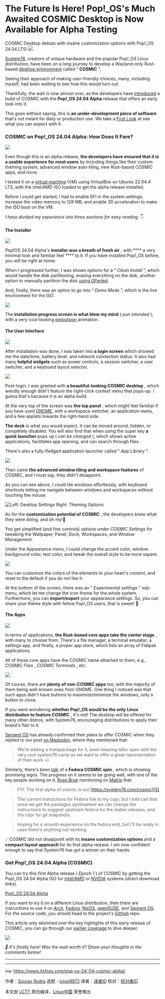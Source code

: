 [#]: subject: "The Future Is Here! Pop!_OS's Much Awaited COSMIC Desktop is Now Available for Alpha Testing"
[#]: via: "https://news.itsfoss.com/pop-os-24-04-cosmic-alpha/"
[#]: author: "Sourav Rudra https://news.itsfoss.com/author/sourav/"
[#]: collector: "lujun9972/lctt-scripts-1705972010"
[#]: translator: " "
[#]: reviewer: " "
[#]: publisher: " "
[#]: url: " "

The Future Is Here! Pop!_OS's Much Awaited COSMIC Desktop is Now Available for Alpha Testing
======
COSMIC Desktop debuts with insane customization options with Pop!_OS
24.04 LTS!
[![][1]][2]

[System76][3], creators of unique hardware and the popular Pop!_OS Linux distribution, have been on a long journey to develop a Wayland-only Rust-based [desktop environment][4] called “ **COSMIC** ”.

Seeing their approach of making user-friendly choices, many, including myself, had been waiting to see how this would turn out.

Thankfully, the wait is now almost over, as the developers have [introduced][5] a build of COSMIC with the **Pop!_OS 24.04 Alpha** release that offers an early look into it.

This goes without saying, this is **an under-development piece of software** that's not meant for daily or production use. We take a [First Look][6] at see what you can expect with it.

### COSMIC on Pop!_OS 24.04 Alpha: How Does It Fare?

![][7]

Even though this is an alpha release, **the developers have ensured that it is a usable experience for most users** by including things like their custom theming system, advanced window auto-tiling, new Rust-based COSMIC apps, and more.

I tested it on a [virtual machine][8] (VM) using VirtualBox on Ubuntu 22.04.4 LTS, with the Intel/AMD ISO loaded to get the alpha release installed.

Before I could get started, I had to enable EFI in the system settings, increase the video memory to 128 MB, and enable 3D acceleration to make the ISO boot on the VM.

_I have divided my experience into three sections for easy reading._ 👇

#### The Installer

![][9]

Pop!OS 24.04 Alpha's **installer was a breath of fresh air** , with **** a very minimal look and familiar feel **** to it. If you have installed Pop!_OS before, you will be right at home.

When I progressed further, I was shown options for a “ _Clean Install_ ”, which would handle the disk partitioning, erasing everything on the disk, another option to manually partition the disk [using GParted][10].

And, finally, there was an option to go into “ _Demo Mode_ ”, which is the live environment for the ISO.

![][11]

The **installation progress screen is what blew my mind** ( _pun intended_ ), with a very cool-looking [propulsion][12] animation.

#### The User Interface

![][13]

After installation was done, I was taken into **a login screen** which showed me the date/time, battery level, and network connection status. It also had many **helpful widgets** such as power controls, a session switcher, a user switcher, and a keyboard layout selector.

![][14]

Post-login, I was greeted with **a beautiful-looking COSMIC desktop** , which weirdly enough didn't feature the right-click context menu that pops-up. I guess that's because it is an alpha build.

At the very top of the screen was **the top panel** , which might feel familiar if you have used [GNOME][15], with a workspace switcher, an application menu, and a few applets towards the right-hand side.

**The dock** is what you would expect. It can be moved around, hidden, or completely disabled. You will also find that when using the super key **a quick launcher** pops up ( _can be changed_ ), which shows active applications, facilitates app opening, and can search through files.

There's also a fully-fledged application launcher called “ _App Library_ ”.

![][16]

Then came **the advanced window tiling and workspace features** of COSMIC, and I must say, they didn't disappoint.

As you can see above, I could tile windows effortlessly, with keyboard shortcuts letting me navigate between windows and workspaces without touching the mouse.

![Left: Desktop Settings Right: Theming Options][17]

As for the **customization potential of COSMIC** , the developers knew what they were doing, and oh my!🤯

You get simplified (and fine controls) options under _COSMIC Settings_ for tweaking the Wallpaper, Panel, Dock, Workspaces, and Window Management.

Under the Appearance menu, I could change the accent color, window background color, text color, and tweak the overall style to be more square.

![][18]

You can customize the colors of the elements to your heart's content, and reset to the default if you do not like it.

At the bottom of the screen, there was an “ _Experimental settings_ ” sub-menu, which let me change the icon theme for the whole system. Furthermore, you can **import/export** your appearance settings. So, you can share your theme style with fellow Pop!_OS users, that is sweet! 💯

#### The Apps

![][19]

In terms of applications, **the Rust-based core apps take the center stage** , with many to choose from. There's a file manager, a terminal emulator, a settings app, and finally, a proper app store, which lists an array of Flatpak applications.

All of those core apps have the COSMIC name attached to them, e.g., _COSMIC Files_ , _COSMIC Terminals_ , etc.

![][20]

Of course, there are **plenty of non-COSMIC apps** too, with the majority of them being well-known ones from GNOME. One thing I noticed was that such apps didn't have buttons to maximize/minimize the windows, only a button to close.

If you were wondering **whether Pop!_OS would be the only Linux distribution to feature COSMIC** , it's not! The desktop will be offered for many other distros, with System76, encouraging distributions to apply their brand's flair to it.

[Serpent OS][21] has already confirmed their plans to offer COSMIC when they replied to our post [on Mastodon][22], where they mentioned that:

> We're adding a metapackage for it, been keeping talks open with the very cool system76 camp as we want to offer a great representation of their work =)

Similarly, there's been [talk][23] of a **Fedora COSMIC spin** , which is showing promising signs. The progress on it seems to be going well, with one of the key people working on it, [Ryan Brue][24] mentioning on [Matrix][25] that:

> FYI: The first alpha of cosmic is out [https://system76.com/cosmic][5]

> The current instructions for Fedora link to my copr, but I told carl that once we get the packages upstreamed we can change the instructions to suggest upstream fedora for the stable releases, and the copr for git snapshots.

> Hoping for a smooth experience on the fedora end, but I'll be ready in case there's anything not working.

💡 COSMIC did not disappoint with its **insane customization options** and a **compact layout approach** for its first alpha release. I am now confident enough to say that System76 has got a winner on their hands.

### Get Pop!_OS 24.04 Alpha (COSMIC)

You can try this first Alpha release ( _Epoch 1_ ) of COSMIC by getting the Pop!_OS 24.04 Alpha ISO for [Intel/AMD][26] or [NVIDIA][27] systems (direct download links).

[Pop!_OS 24.04 Alpha][5]

If you want to try it on a different Linux distribution, then there are instructions to use it on [Arch][28], [Fedora][29], [NixOS][30], [openSUSE][31], and [Serpent OS][32]. For the source code, you should head to the project's [GitHub][33] repo.

This article only skimmed over the key highlights of this early release of COSMIC, you can go through our [earlier coverage][34] to dive deeper.

![][35]

_💬 It's finally here! Was the wait worth it? Share your thoughts in the comments below!_

* * *

--------------------------------------------------------------------------------

via: https://news.itsfoss.com/pop-os-24-04-cosmic-alpha/

作者：[Sourav Rudra][a]
选题：[lujun9972][b]
译者：[译者ID](https://github.com/译者ID)
校对：[校对者ID](https://github.com/校对者ID)

本文由 [LCTT](https://github.com/LCTT/TranslateProject) 原创编译，[Linux中国](https://linux.cn/) 荣誉推出

[a]: https://news.itsfoss.com/author/sourav/
[b]: https://github.com/lujun9972
[1]: https://news.itsfoss.com/assets/images/pikapods-banner-v3.webp
[2]: https://www.pikapods.com/?utm_campaign=banner-2024-05&utm_source=itsfoss
[3]: https://system76.com/
[4]: https://itsfoss.com/what-is-desktop-environment/
[5]: https://system76.com/cosmic
[6]: https://news.itsfoss.com/tag/first-look/
[7]: https://news.itsfoss.com/content/images/2024/08/Pop-_OS_24.04_Alpha_COSMIC_a.jpg
[8]: https://itsfoss.com/virtual-machine/
[9]: https://news.itsfoss.com/content/images/2024/08/Pop-_OS_24.04_Alpha_COSMIC_b.jpg
[10]: https://itsfoss.com/gparted/
[11]: https://news.itsfoss.com/content/images/2024/08/Pop-_OS_24.04_Alpha_COSMIC_d.jpg
[12]: https://en.wikipedia.org/wiki/Spacecraft_propulsion
[13]: https://news.itsfoss.com/content/images/2024/08/Pop-_OS_24.04_Alpha_COSMIC_e.jpg
[14]: https://news.itsfoss.com/content/images/2024/08/Pop-_OS_24.04_Alpha_COSMIC_f.jpg
[15]: https://www.gnome.org/
[16]: https://news.itsfoss.com/content/images/2024/08/Pop-_OS_24.04_Alpha_COSMIC_g.jpg
[17]: https://news.itsfoss.com/content/images/2024/08/Pop-_OS_24.04_Alpha_COSMIC_h-1.jpg
[18]: https://news.itsfoss.com/content/images/2024/08/pop-os-cosmic-customizations.jpg
[19]: https://news.itsfoss.com/content/images/2024/08/Pop-_OS_24.04_Alpha_COSMIC_i.jpg
[20]: https://news.itsfoss.com/content/images/2024/08/Pop-_OS_24.04_Alpha_COSMIC_j.jpg
[21]: https://news.itsfoss.com/serpent-os-alpha/
[22]: https://mastodon.social/@serpentos@fosstodon.org/112897373522622359
[23]: https://news.itsfoss.com/fedora-cosmic-spin/
[24]: https://www.linkedin.com/in/ryan-brue-b32728229/
[25]: https://matrix.to/#/%23cosmic:fedoraproject.org
[26]: https://pop-iso.sfo2.digitaloceanspaces.com/24.04/amd64/intel/9/pop-os_24.04_amd64_intel_9.iso
[27]: https://pop-iso.sfo2.digitaloceanspaces.com/24.04/amd64/nvidia/9/pop-os_24.04_amd64_nvidia_9.iso
[28]: https://wiki.archlinux.org/title/COSMIC
[29]: https://copr.fedorainfracloud.org/coprs/ryanabx/cosmic-epoch/
[30]: https://github.com/lilyinstarlight/nixos-cosmic
[31]: https://en.opensuse.org/Portal:COSMIC
[32]: https://docs.serpentos.com/docs/users/desktops/cosmic
[33]: https://github.com/pop-os/cosmic-epoch
[34]: https://news.itsfoss.com/pop-os-cosmic/
[35]: https://news.itsfoss.com/content/images/size/w256h256/2022/08/android-chrome-192x192.png
